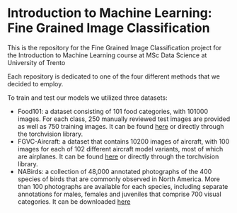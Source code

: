 # Introduction to Machine Learning: Fine Grained Image Classification

This is the repository for the Fine Grained Image Classification project for the Introduction to Machine Learning course at MSc Data Science at University of Trento

Each repository is dedicated to one of the four different methods that we decided to employ.

To train and test our models we utilized three datasets:

- Food101: a dataset consisting of 101 food categories, with 101000 images. For each class, 250 manually reviewed test images are provided as well as 750 training images. It can be found [here](https://www.kaggle.com/datasets/dansbecker/food-101) or directly through the torchvision library.
- FGVC-Aircraft: a dataset that contains 10200 images of aircraft, with 100 images for each of 102 different aircraft model variants, most of which are airplanes. It can be found [here](https://www.robots.ox.ac.uk/~vgg/data/fgvc-aircraft/) or directly through the torchvision library.
- NABirds: a collection of 48,000 annotated photographs of the 400 species of birds that are commonly observed in North America. More than 100 photographs are available for each species, including separate annotations for males, females and juveniles that comprise 700 visual categories. It can be downloaded [here](https://dl.allaboutbirds.org/nabirds)
